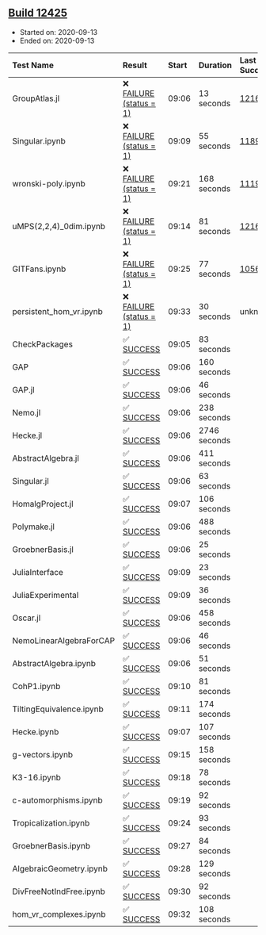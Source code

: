 ## [Build 12425](https://oscarci.mathematik.uni-kl.de/job/oscar/12425/)

* Started on: 2020-09-13
* Ended on: 2020-09-13

| Test Name    | Result | Start | Duration | Last Success | First Failure |
|:-------------|:-------|:------|:---------|:-------------|:--------------|
| GroupAtlas.jl | ❌ [FAILURE (status = 1)](https://oscarci.mathematik.uni-kl.de/job/oscar/12425/artifact/logs/build-12425/GroupAtlas.jl.log) | 09:06 | 13 seconds | [12167](https://oscarci.mathematik.uni-kl.de/job/oscar/12167/) | [12168](https://oscarci.mathematik.uni-kl.de/job/oscar/12168/) |
| Singular.ipynb | ❌ [FAILURE (status = 1)](https://oscarci.mathematik.uni-kl.de/job/oscar/12425/artifact/logs/build-12425/Singular.ipynb.log) | 09:09 | 55 seconds | [11893](https://oscarci.mathematik.uni-kl.de/job/oscar/11893/) | [11894](https://oscarci.mathematik.uni-kl.de/job/oscar/11894/) |
| wronski-poly.ipynb | ❌ [FAILURE (status = 1)](https://oscarci.mathematik.uni-kl.de/job/oscar/12425/artifact/logs/build-12425/wronski-poly.ipynb.log) | 09:21 | 168 seconds | [11192](https://oscarci.mathematik.uni-kl.de/job/oscar/11192/) | [11193](https://oscarci.mathematik.uni-kl.de/job/oscar/11193/) |
| uMPS(2,2,4)_0dim.ipynb | ❌ [FAILURE (status = 1)](https://oscarci.mathematik.uni-kl.de/job/oscar/12425/artifact/logs/build-12425/uMPS-2-2-4-_0dim.ipynb.log) | 09:14 | 81 seconds | [12167](https://oscarci.mathematik.uni-kl.de/job/oscar/12167/) | [12168](https://oscarci.mathematik.uni-kl.de/job/oscar/12168/) |
| GITFans.ipynb | ❌ [FAILURE (status = 1)](https://oscarci.mathematik.uni-kl.de/job/oscar/12425/artifact/logs/build-12425/GITFans.ipynb.log) | 09:25 | 77 seconds | [10566](https://oscarci.mathematik.uni-kl.de/job/oscar/10566/) | [10567](https://oscarci.mathematik.uni-kl.de/job/oscar/10567/) |
| persistent_hom_vr.ipynb | ❌ [FAILURE (status = 1)](https://oscarci.mathematik.uni-kl.de/job/oscar/12425/artifact/logs/build-12425/persistent_hom_vr.ipynb.log) | 09:33 | 30 seconds | unknown | unknown |
| CheckPackages | ✅ [SUCCESS](https://oscarci.mathematik.uni-kl.de/job/oscar/12425/artifact/logs/build-12425/CheckPackages.log) | 09:05 | 83 seconds |  |  |
| GAP | ✅ [SUCCESS](https://oscarci.mathematik.uni-kl.de/job/oscar/12425/artifact/logs/build-12425/GAP.log) | 09:06 | 160 seconds |  |  |
| GAP.jl | ✅ [SUCCESS](https://oscarci.mathematik.uni-kl.de/job/oscar/12425/artifact/logs/build-12425/GAP.jl.log) | 09:06 | 46 seconds |  |  |
| Nemo.jl | ✅ [SUCCESS](https://oscarci.mathematik.uni-kl.de/job/oscar/12425/artifact/logs/build-12425/Nemo.jl.log) | 09:06 | 238 seconds |  |  |
| Hecke.jl | ✅ [SUCCESS](https://oscarci.mathematik.uni-kl.de/job/oscar/12425/artifact/logs/build-12425/Hecke.jl.log) | 09:06 | 2746 seconds |  |  |
| AbstractAlgebra.jl | ✅ [SUCCESS](https://oscarci.mathematik.uni-kl.de/job/oscar/12425/artifact/logs/build-12425/AbstractAlgebra.jl.log) | 09:06 | 411 seconds |  |  |
| Singular.jl | ✅ [SUCCESS](https://oscarci.mathematik.uni-kl.de/job/oscar/12425/artifact/logs/build-12425/Singular.jl.log) | 09:06 | 63 seconds |  |  |
| HomalgProject.jl | ✅ [SUCCESS](https://oscarci.mathematik.uni-kl.de/job/oscar/12425/artifact/logs/build-12425/HomalgProject.jl.log) | 09:07 | 106 seconds |  |  |
| Polymake.jl | ✅ [SUCCESS](https://oscarci.mathematik.uni-kl.de/job/oscar/12425/artifact/logs/build-12425/Polymake.jl.log) | 09:06 | 488 seconds |  |  |
| GroebnerBasis.jl | ✅ [SUCCESS](https://oscarci.mathematik.uni-kl.de/job/oscar/12425/artifact/logs/build-12425/GroebnerBasis.jl.log) | 09:06 | 25 seconds |  |  |
| JuliaInterface | ✅ [SUCCESS](https://oscarci.mathematik.uni-kl.de/job/oscar/12425/artifact/logs/build-12425/JuliaInterface.log) | 09:09 | 23 seconds |  |  |
| JuliaExperimental | ✅ [SUCCESS](https://oscarci.mathematik.uni-kl.de/job/oscar/12425/artifact/logs/build-12425/JuliaExperimental.log) | 09:09 | 36 seconds |  |  |
| Oscar.jl | ✅ [SUCCESS](https://oscarci.mathematik.uni-kl.de/job/oscar/12425/artifact/logs/build-12425/Oscar.jl.log) | 09:06 | 458 seconds |  |  |
| NemoLinearAlgebraForCAP | ✅ [SUCCESS](https://oscarci.mathematik.uni-kl.de/job/oscar/12425/artifact/logs/build-12425/NemoLinearAlgebraForCAP.log) | 09:06 | 46 seconds |  |  |
| AbstractAlgebra.ipynb | ✅ [SUCCESS](https://oscarci.mathematik.uni-kl.de/job/oscar/12425/artifact/logs/build-12425/AbstractAlgebra.ipynb.log) | 09:06 | 51 seconds |  |  |
| CohP1.ipynb | ✅ [SUCCESS](https://oscarci.mathematik.uni-kl.de/job/oscar/12425/artifact/logs/build-12425/CohP1.ipynb.log) | 09:10 | 81 seconds |  |  |
| TiltingEquivalence.ipynb | ✅ [SUCCESS](https://oscarci.mathematik.uni-kl.de/job/oscar/12425/artifact/logs/build-12425/TiltingEquivalence.ipynb.log) | 09:11 | 174 seconds |  |  |
| Hecke.ipynb | ✅ [SUCCESS](https://oscarci.mathematik.uni-kl.de/job/oscar/12425/artifact/logs/build-12425/Hecke.ipynb.log) | 09:07 | 107 seconds |  |  |
| g-vectors.ipynb | ✅ [SUCCESS](https://oscarci.mathematik.uni-kl.de/job/oscar/12425/artifact/logs/build-12425/g-vectors.ipynb.log) | 09:15 | 158 seconds |  |  |
| K3-16.ipynb | ✅ [SUCCESS](https://oscarci.mathematik.uni-kl.de/job/oscar/12425/artifact/logs/build-12425/K3-16.ipynb.log) | 09:18 | 78 seconds |  |  |
| c-automorphisms.ipynb | ✅ [SUCCESS](https://oscarci.mathematik.uni-kl.de/job/oscar/12425/artifact/logs/build-12425/c-automorphisms.ipynb.log) | 09:19 | 92 seconds |  |  |
| Tropicalization.ipynb | ✅ [SUCCESS](https://oscarci.mathematik.uni-kl.de/job/oscar/12425/artifact/logs/build-12425/Tropicalization.ipynb.log) | 09:24 | 93 seconds |  |  |
| GroebnerBasis.ipynb | ✅ [SUCCESS](https://oscarci.mathematik.uni-kl.de/job/oscar/12425/artifact/logs/build-12425/GroebnerBasis.ipynb.log) | 09:27 | 84 seconds |  |  |
| AlgebraicGeometry.ipynb | ✅ [SUCCESS](https://oscarci.mathematik.uni-kl.de/job/oscar/12425/artifact/logs/build-12425/AlgebraicGeometry.ipynb.log) | 09:28 | 129 seconds |  |  |
| DivFreeNotIndFree.ipynb | ✅ [SUCCESS](https://oscarci.mathematik.uni-kl.de/job/oscar/12425/artifact/logs/build-12425/DivFreeNotIndFree.ipynb.log) | 09:30 | 92 seconds |  |  |
| hom_vr_complexes.ipynb | ✅ [SUCCESS](https://oscarci.mathematik.uni-kl.de/job/oscar/12425/artifact/logs/build-12425/hom_vr_complexes.ipynb.log) | 09:32 | 108 seconds |  |  |
